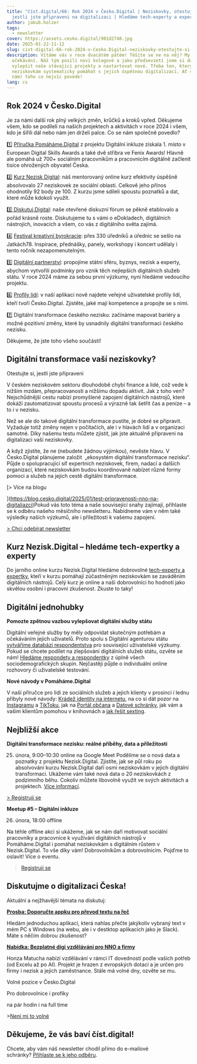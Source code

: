 ```yaml
---
title: "číst.digital/66: Rok 2024 v Česko.Digital | Neziskovky, otestujte si,
  jestli jste připraveni na digitalizaci | Hledáme tech-experty a expertky"
author: jakub.holzer
tags:
  - newsletter
cover: https://assets.cesko.digital/901d2748.jpg
date: 2025-01-22-11-12
slug: cist-digital-66-rok-2024-v-Cesko.Digital-neziskovky-otestujte-si-jestli-jste-připraveni-na-digitalizaci-hledame-tech-experty-expertky
description: Vítáme vás v roce dvacátém pátém! Těšíte se ne na něj? My jsme plní
  očekávání. Náš tým posílí noví kolegové a jako předsevzetí jsme si dali
  vylepšit naše stávající projekty a nastartovat nové. Třeba ten, který by měl
  neziskovkám systematicky pomáhat s jejich úspěšnou digitalizací. Ať se vám (i
  nám) toho co nejvíc povede!
lang: cs
---
```

## Rok 2024 v Česko.Digital

Je za námi další rok plný velkých změn, krůčků a kroků vpřed. Děkujeme všem, kdo se podíleli na našich projektech a aktivitách v roce 2024 i všem, kdo je šířili dál nebo nám jen drželi palce. Co se nám společně povedlo?

1️⃣ [Příručka Pomáháme.Digital](https://pomahame.digital/) z projektu Digitální inkluze získala 1. místo v European Digital Skills Awards a také dvě stříbra ve Fenix Awards! Hlavně ale pomáhá už 700+ sociálním pracovníkům a pracovnicím digitálně začlenit tisíce ohrožených obyvatel Česka.

2️⃣ [Kurz Nezisk Digital](https://nezisk.digital/): náš mentorovaný online kurz efektivity úspěšně absolvovalo 27 neziskovek ze sociální oblasti. Celkově jeho přínos ohodnotily 92 body ze 100. Z kurzu jsme sdíleli spoustu poznatků a dat, které může kdokoli využít.

3️⃣[ Diskutuj.Digital](http://diskutuj.digital/): naše otevřené diskuzní fórum se pěkně etablovalo a pořád krásně roste. Diskutujeme tu s vámi o eDokladech, digitálních nástrojích, inovacích a všem, co vás z digitálního světa zajímá.

4️⃣ [Festival kreativní byrokracie](https://creativebureaucracy.cz/): přes 330 úředníků a úřednic se sešlo na Jatkách78. Inspirace, přednášky, panely, workshopy i koncert udělaly i tento ročník nezapomenutelným.

5️⃣ [Digitální partnerství](https://www.cesko.digital/projekty/digitalni-partnerstvi/home): propojíme státní sféru, byznys, nezisk a experty, abychom vytvořili podmínky pro vznik těch nejlepších digitálních služeb státu. V roce 2024 máme za sebou první výzkumy, nyní hledáme vedoucího projektu.

6️⃣ [Profily lidí](https://app.cesko.digital/people): v naší aplikaci nově najdete veřejné uživatelské profily lidí, kteří tvoří Česko.Digital. Zjistěte, jaké mají kompetence a propojte se s nimi.

7️⃣ Digitální transformace českého nezisku: začínáme mapovat bariéry a možné pozitivní změny, které by usnadnily digitální transformaci českého nezisku.

Děkujeme, že jste toho všeho součástí!

## Digitální transformace vaší neziskovky?

Otestujte si, jestli jste připraveni

V českém neziskovém sektoru dlouhodobě chybí finance a lidé, což vede k nižším mzdám, přepracovanosti a nižšímu dopadu aktivit. Jak z toho ven? Nejschůdnější cestu nabízí promyšlené zapojení digitálních nástrojů, které dokáží zautomatizovat spoustu procesů a výrazně tak šetřit čas a peníze – a to i v nezisku.

Než se ale do takové digitální transformace pustíte, je dobré se připravit. Vyžaduje totiž změny nejen v počítačích, ale i v hlavách lidí a v organizaci samotné. Díky našemu testu můžete zjistit, jak jste aktuálně připraveni na digitalizaci vaší neziskovky.

A když zjistíte, že ne (nebudete žádnou výjimkou), nevěste hlavu. V Česko.Digital plánujeme založit  „ekosystém digitální transformace nezisku“. Půjde o spolupracující síť expertních neziskovek, firem, nadací a dalších organizací, které neziskovkám budou koordinovaně nabízet různé formy pomoci a služeb na jejich cestě digitální transformace.

[> Více na blogu

](https://blog.cesko.digital/2025/01/test-pripravenosti-nno-na-digitaliazci)Pokud vás toto téma a naše související snahy zajímají, přihlaste se k odběru našeho měsíčního newsletteru. Nabídneme vám v něm také výsledky našich výzkumů, ale i příležitosti k vašemu zapojení. 

[\> Chci odebírat newsletter](https://ceskodigital.ecomailapp.cz/public/form/8-0ff8f206695a872edfb6fade7b6458ba)

## Kurz Nezisk.Digital – hledáme tech-expertky a experty

Do jarního online kurzu Nezisk.Digital hledáme dobrovolné [tech-experty a expertky](https://app.cesko.digital/opportunities/recGLCcg5xF0wsi5e), kteří v kurzu pomáhají zúčastněným neziskovkám se zaváděním digitálních nástrojů. Celý kurz je online a naši dobrovolníci ho hodnotí jako skvělou osobní i pracovní zkušenost. Zkuste to taky!

## Digitální jednohubky

**Pomozte zpětnou vazbou vylepšovat digitální služby státu**

Digitální veřejné služby by měly odpovídat skutečným potřebám a očekáváním jejich uživatelů. Proto spolu s Digitální agenturou státu [vytváříme databázi respondentstva](https://app.cesko.digital/projects/uzivatelsky-vyzkum-dia) pro související uživatelské výzkumy. Pokud se chcete podílet na zlepšování digitálních služeb státu, ozvěte se nám! [Hledáme respondety a respondentky](https://app.cesko.digital/opportunities/rec6qixUODj79H88u) z úplně všech sociodemografických skupin. Nejčastěji půjde o individuální online rozhovory či uživatelské testování.

**Nové návody v Pomáháme.Digital**

V naší příručce pro lidi ze sociálních služeb a jejich klienty v prosinci i lednu přibyly nové návody: [Krádež identity na internetu](https://www.pomahame.digital/course/view.php?id=133), na co si dát pozor na [Instagramu](https://www.pomahame.digital/course/view.php?id=134) a [TikToku](https://www.pomahame.digital/course/view.php?id=132), jak na [Portál občana](https://www.pomahame.digital/course/view.php?id=126) a [Datové schránky,](https://www.pomahame.digital/course/view.php?id=127) jak vám a vašim klientům pomohou v knihovnách a [jak řešit sexting](https://www.pomahame.digital/course/view.php?id=129).

## Nejbližší akce

**Digitální transformace nezisku: reálné příběhy, data a příležitosti**

25. února, 9:00–10:30
    online na Google Meet
    Podělíme se o nová data a poznatky z projektu Nezisk.Digital. Zjistíte, jak se půl roku po absolvování kurzu Nezisk.Digital daří osmi neziskovkám v jejich digitální transformaci. Ukážeme vám také nová data o 20 neziskovkách z podzimního běhu. Cokoliv můžete libovolně využít ve svých aktivitách a projektech. [Více informací](https://app.cesko.digital/events/nezisk-digital-showcase-24-1).

[\> Registruji se](https://airtable.com/appBMJcLnBva02IEy/shr7e5GpqzKrYFvII)

**Meetup #5 – Digitální inkluze**

26. února, 18:00 
    offline

Na téhle offline akci si ukážeme, jak se nám daří motivovat sociální pracovníky a pracovnice k využívání digitálních nástrojů v Pomáháme.Digital i pomáhat neziskovkám s digitálním růstem v Nezisk.Digital. To vše díky vám! Dobrovolníkům a dobrovolnicím. Pojďme to oslavit! Více o eventu.

> [Registruji se](https://airtable.com/appzzeZuZPAlDmgNl/shrYtsvhW56mHt8jt)

## Diskutujme o digitalizaci Česka!

Aktuální a nejžhavější témata na diskutuj:

**[Prosba: Doporučte appku pro převod textu na řeč](https://diskutuj.digital/t/doporucte-appku-pro-prevod-textu-na-rec/948)**

Hledám jednoduchou aplikaci, která nahlas přečte jakýkoliv vybraný text v mém PC s Windows (na webu, ale i v destktop aplikacích jako je Slack). Máte s něčím dobrou zkušenost?

**[Nabídka: Bezplatné digi vzdělávání pro NNO a firmy](https://diskutuj.digital/t/projekt-digi-vzdelavani-pro-nno-a-firmy/953)**

Honza Matucha nabízí vzdělávání v rámci IT dovedností podle vašich potřeb (od Excelu až po AI). Projekt je hrazen z evropských dotací a je určen pro firmy i nezisk a jejich zaměstnance. Stále má volné dny, ozvěte se mu.

Volné pozice v Česko.Digital 

Pro dobrovolnice i profíky

na pár hodin i na full time

\>[Není mi to volné](https://app.cesko.digital/)

## Děkujeme, že vás baví číst.digital!

Chcete, aby vám náš newsletter chodil přímo do e-mailové schránky? [Přihlaste se k jeho odběru](https://ceskodigital.ecomailapp.cz/public/form/6-3fdfd544852ed7431aa64f3b9481afb9).
